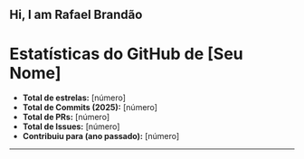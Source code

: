 ## Hi, I am Rafael Brandão 
# Estatísticas do GitHub de [Seu Nome]

- **Total de estrelas:** [número]  
- **Total de Commits (2025):** [número]  
- **Total de PRs:** [número]  
- **Total de Issues:** [número]  
- **Contribuiu para (ano passado):** [número]  

---
<!--
**rafaelbrandao98/rafaelbrandao98** is a ✨ _special_ ✨ repository because its `README.md` (this file) appears on your GitHub profile.

Here are some ideas to get you started:

- 🔭 I’m currently working on ...
- 🌱 I’m currently learning ...
- 👯 I’m looking to collaborate on ...
- 🤔 I’m looking for help with ...
- 💬 Ask me about ...
- 📫 How to reach me: ...
- 😄 Pronouns: ...
- ⚡ Fun fact: ...
-->
